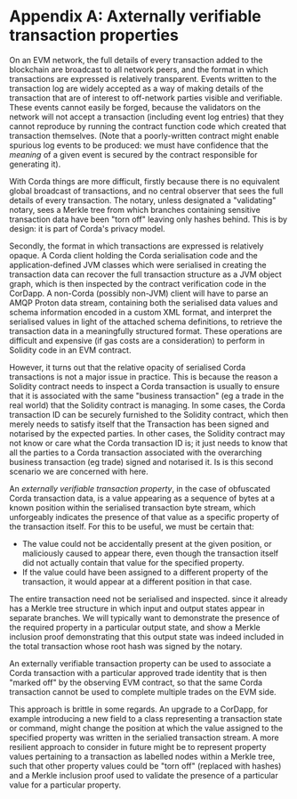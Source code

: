 # Appendix A: Axternally verifiable transaction properties

On an EVM network, the full details of every transaction added to the blockchain are broadcast to all network peers, and the format in which transactions are expressed is relatively transparent. Events written to the transaction log are widely accepted as a way of making details of the transaction that are of interest to off-network parties visible and verifiable. These events cannot easily be forged, because the validators on the network will not accept a transaction (including event log entries) that they cannot reproduce by running the contract function code which created that transaction themselves. (Note that a poorly-written contract might enable spurious log events to be produced: we must have confidence that the _meaning_ of a given event is secured by the contract responsible for generating it).

With Corda things are more difficult, firstly because there is no equivalent global broadcast of transactions, and no central observer that sees the full details of every transaction. The notary, unless designated a "validating" notary, sees a Merkle tree from which branches containing sensitive transaction data have been "torn off" leaving only hashes behind. This is by design: it is part of Corda's privacy model.

Secondly, the format in which transactions are expressed is relatively opaque. A Corda client holding the Corda serialisation code and the application-defined JVM classes which were serialised in creating the transaction data can recover the full transaction structure as a JVM object graph, which is then inspected by the contract verification code in the CorDapp. A non-Corda (possibly non-JVM) client will have to parse an AMQP Proton data stream, containing both the serialised data values and schema information encoded in a custom XML format, and interpret the serialised values in light of the attached schema definitions, to retrieve the transaction data in a meaningfully structured format. These operations are difficult and expensive (if gas costs are a consideration) to perform in Solidity code in an EVM contract.

However, it turns out that the relative opacity of serialised Corda transactions is not a major issue in practice. This is because the reason a Solidity contract needs to inspect a Corda transaction is usually to ensure that it is associated with the same "business transaction" (eg a trade in the real world) that the Solidity contract is managing. In some cases, the Corda transaction ID can be securely furnished to the Solidity contract, which then merely needs to satisfy itself that the Transaction has been signed and notarised by the expected parties. In other cases, the Solidity contract may not know or care what the Corda transaction ID is; it just needs to know that all the parties to a Corda transaction associated with the overarching business transaction (eg trade) signed and notarised it. Is is this second scenario we are concerned with here.

An _externally verifiable transaction property_, in the case of obfuscated Corda transaction data, is a value appearing as a sequence of bytes at a known position within the serialised transaction byte stream, which unforgeably indicates the presence of that value as a specific property of the transaction itself. For this to be useful, we must be certain that:

* The value could not be accidentally present at the given position, or maliciously caused to appear there, even though the transaction itself did not actually contain that value for the specified property.
* If the value could have been assigned to a different property of the transaction, it would appear at a different position in that case.

The entire transaction need not be serialised and inspected. since it already has a Merkle tree structure in which input and output states appear in separate branches. We will typically want to demonstrate the presence of the required property in a particular output state, and show a Merkle inclusion proof demonstrating that this output state was indeed included in the total transaction whose root hash was signed by the notary.

An externally verifiable transaction property can be used to associate a Corda transaction with a particular approved trade identity that is then "marked off" by the observing EVM contract, so that the same Corda transaction cannot be used to complete multiple trades on the EVM side.

This approach is brittle in some regards. An upgrade to a CorDapp, for example introducing a new field to a class representing a transaction state or command, might change the position at which the value assigned to the specified property was written in the serialied transaction stream. A more resilient approach to consider in future might be to represent property values pertaining to a transaction as labelled nodes within a Merkle tree, such that other property values could be "torn off" (replaced with hashes) and a Merkle inclusion proof used to validate the presence of a particular value for a particular property.
